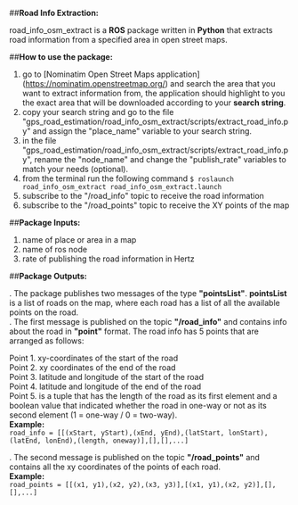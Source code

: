 ##**Road Info Extraction:**

road_info_osm_extract is a **ROS** package written in **Python** that extracts road information from a specified area in open street maps.

##**How to use the package:**

1. go to [Nominatim Open Street Maps application] (https://nominatim.openstreetmap.org/) and search the area that you want to extract information from, the application should highlight to you the exact area that will be downloaded according to your **search string**.  
2. copy your search string and go to the file "gps_road_estimation/road_info_osm_extract/scripts/extract_road_info.py" and assign the "place_name" variable to your search string.  
3. in the file "gps_road_estimation/road_info_osm_extract/scripts/extract_road_info.py", rename the "node_name" and change the "publish_rate" variables to match your needs (optional).  
4. from the terminal run the following command `$ roslaunch road_info_osm_extract road_info_osm_extract.launch`  
5. subscribe to the "/road_info" topic to receive the road information
6. subscribe to the "/road_points" topic to receive the XY points of the map

##**Package Inputs:**

1. name of place or area in a map  
2. name of ros node  
3. rate of publishing the road information in Hertz  

##**Package Outputs:**

. The package publishes two messages of the type **"pointsList"**. **pointsList** is a list of roads on the map, where each road has a list of all the available points on the road.  
. The first message is published on the topic **"/road_info"** and contains info about the road in **"point"** format. The road info has 5 points that are arranged as follows:  

Point 1. xy-coordinates of the start of the road  
Point 2. xy coordinates of the end of the road  
Point 3. latitude and longitude of the start of the road  
Point 4. latitude and longitude of the end of the road  
Point 5. is a tuple that has the length of the road as its first element and a boolean value that indicated whether the road in one-way or not as its second element (1 = one-way / 0 = two-way).  
**Example:**  
`road_info = [[(xStart, yStart),(xEnd, yEnd),(latStart, lonStart),(latEnd, lonEnd),(length, oneway)],[],[],...]`  

. The second message is published on the topic **"/road_points"** and contains all the xy coordinates of the points of each road.  
**Example:**  
`road_points = [[(x1, y1),(x2, y2),(x3, y3)],[(x1, y1),(x2, y2)],[],[],...]`  

##
